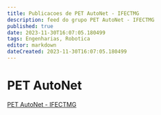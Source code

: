 ```yaml
---
title: Publicacoes de PET AutoNet - IFECTMG
description: feed do grupo PET AutoNet - IFECTMG
published: true
date: 2023-11-30T16:07:05.180499
tags: Engenharias, Robotica
editor: markdown
dateCreated: 2023-11-30T16:07:05.180499
---
```


# PET AutoNet
[PET AutoNet - IFECTMG](/grupo/129PETAutoNetIFECTMG.md)
